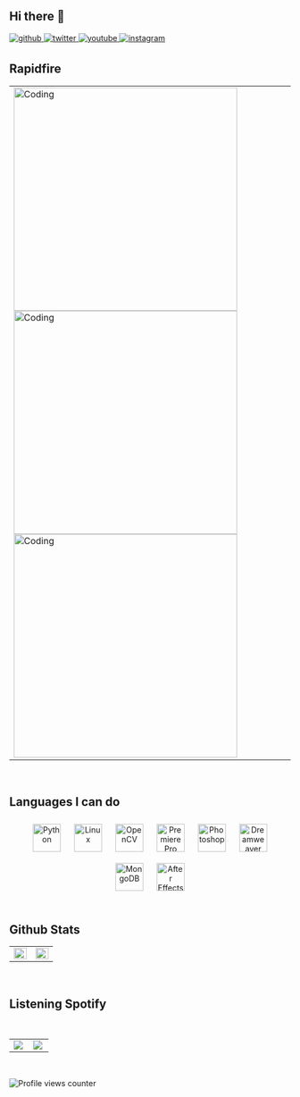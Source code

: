 ## Hi there 👋
<a href="https://github.com/lvnl123" target="_blank">
<img src=https://img.shields.io/badge/github-%2324292e.svg?&style=for-the-badge&logo=github&logoColor=white alt=github style="margin-bottom: 5px;" />
</a>
<a href="https://twitter.com/lvnl123" target="_blank">
<img src=https://img.shields.io/badge/twitter-%2300acee.svg?&style=for-the-badge&logo=twitter&logoColor=white alt=twitter style="margin-bottom: 5px;" />
</a>
<a href="https://www.youtube.com/user/Violetxpter" target="_blank">
<img src=https://img.shields.io/badge/youtube-%23EE4831.svg?&style=for-the-badge&logo=youtube&logoColor=white alt=youtube style="margin-bottom: 5px;" />
</a>
<a href="https://instagram.com/weitaxinze" target="_blank">
<img src=https://img.shields.io/badge/instagram-%23000000.svg?&style=for-the-badge&logo=instagram&logoColor=white alt=instagram style="margin-bottom: 5px;" />
</a>  
  

<br/>  


## Rapidfire  
<table><tr><td valign="top" width="50%">
<img align="left" alt="Coding" width="400" src="https://github.com/lvnl123/xuexi/blob/d05759b6cdece50e67e3b5d9fc01a14e70aabfe2/p502236145.gif">
<img align="left" alt="Coding" width="400" src="https://github.com/lvnl123/xuexi/blob/e771aadcb96606665c9750c03d2536a2e0d45c15/66fc6b91021d6563b0396fc15a65b0c6e78afe81.gif">
<img align="left" alt="Coding" width="400" src="https://github.com/lvnl123/xuexi/blob/d05759b6cdece50e67e3b5d9fc01a14e70aabfe2/p502236145.gif">

</td></tr></table>  

<br/>  


## Languages I can do  
<div align="center">  
<a href="https://www.python.org/" target="_blank"><img style="margin: 10px" src="https://profilinator.rishav.dev/skills-assets/python-original.svg" alt="Python" height="50" /></a>  
<a href="https://www.linux.org/" target="_blank"><img style="margin: 10px" src="https://profilinator.rishav.dev/skills-assets/linux-original.svg" alt="Linux" height="50" /></a>  
<a href="https://opencv.org/" target="_blank"><img style="margin: 10px" src="https://profilinator.rishav.dev/skills-assets/opencv-icon.svg" alt="OpenCV" height="50" /></a>  
<a href="https://www.adobe.com/in/products/premiere.html" target="_blank"><img style="margin: 10px" src="https://profilinator.rishav.dev/skills-assets/adobepremierepro.png" alt="Premiere Pro" height="50" /></a>  
<a href="https://www.adobe.com/in/products/photoshop.html" target="_blank"><img style="margin: 10px" src="https://profilinator.rishav.dev/skills-assets/photoshop-plain.svg" alt="Photoshop" height="50" /></a>  
<a href="https://www.adobe.com/in/products/dreamweaver.html" target="_blank"><img style="margin: 10px" src="https://profilinator.rishav.dev/skills-assets/adobedreamweaver.png" alt="Dreamweaver " height="50" /></a>  
<a href="https://www.mongodb.com/" target="_blank"><img style="margin: 10px" src="https://profilinator.rishav.dev/skills-assets/mongodb-original-wordmark.svg" alt="MongoDB" height="50" /></a>  
<a href="https://www.adobe.com/in/products/aftereffects.html" target="_blank"><img style="margin: 10px" src="https://profilinator.rishav.dev/skills-assets/aftereffects.png" alt="After Effects" height="50" /></a>  
</div>  

<br/>  


## Github Stats  
<table><tr><td valign="top" width="50%">

<img src="https://github-readme-stats.vercel.app/api?username=lvnl123&show_icons=true&count_private=true&hide_border=true&show_icons=true&theme=radical&locale=cn" align="left" style="width: 100%" />

</td><td valign="top" width="50%">

<img src="https://github-readme-stats.vercel.app/api/top-langs/?username=lvnl123&hide_border=true&layout=compact&locale=cn" align="left" style="width: 100%" />

</td></tr></table>  

<br/>  

## Listening Spotify 
<br/>  
<table><tr><td valign="top">
  
<img src="https://spotify-github-profile.kittinanx.com/api/view?uid=31vy7com76jj6cymtxpx2n5ogbi4&cover_image=true&theme=default&show_offline=true&background_color=121212&interchange=true&bar_color=53b14f&bar_color_cover=true(https://spotify-github-profile.kittinanx.com/api/view?uid=31vy7com76jj6cymtxpx2n5ogbi4&redirect=true)" align="left"/>
  
</td><td valign="top">

<img src="https://spotify-recently-played-readme.vercel.app/api?user=31vy7com76jj6cymtxpx2n5ogbi4&count=7&unique=1" align="left"/>

</td></tr></table>  
<br/>  

![Profile views counter](https://komarev.com/ghpvc/?username=lvnl123&&style=flat-square)  
